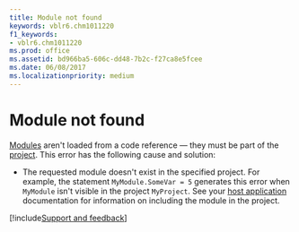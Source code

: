 ```yaml
---
title: Module not found
keywords: vblr6.chm1011220
f1_keywords:
- vblr6.chm1011220
ms.prod: office
ms.assetid: bd966ba5-606c-dd48-7b2c-f27ca8e5fcee
ms.date: 06/08/2017
ms.localizationpriority: medium
---
```



# Module not found

[Modules](../../Glossary/vbe-glossary.md#module) aren't loaded from a code reference — they must be part of the [project](../../Glossary/vbe-glossary.md#project). This error has the following cause and solution:



- The requested module doesn't exist in the specified project. For example, the statement `MyModule.SomeVar = 5` generates this error when `MyModule` isn't visible in the project `MyProject`. See your [host application](../../Glossary/vbe-glossary.md#host-application) documentation for information on including the module in the project.

[!include[Support and feedback](~/includes/feedback-boilerplate.md)]
